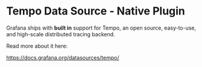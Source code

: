 # Tempo Data Source - Native Plugin

Grafana ships with **built in** support for Tempo, an open source, easy-to-use, and high-scale distributed tracing backend.

Read more about it here:

<https://docs.grafana.org/datasources/tempo/>
